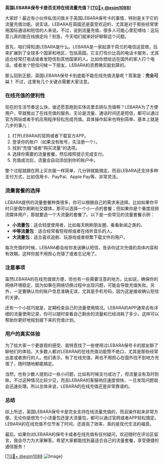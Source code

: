 **英国LEBARA保号卡是否支持在线流量充值？[[TG💪+ @esim1088](https://t.me/s/esim1088)]**

大家好！最近有小伙伴私信问我关于英国LEBARA保号卡的事情，特别是关于它的流量充值功能。说实话，LEBARA在英国还是蛮受欢迎的，尤其是对于那些经常使用国际通话和短信的人来说。不过，说到流量充值，很多人可能心里犯嘀咕：这玩意儿真的能在线搞定吗？别急，今天咱们就来好好聊聊这个问题。

首先，咱们得知道LEBARA是什么。LEBARA是一家起源于荷兰的电信运营商，后来扩展到了全球多个国家和地区，包括英国。它主打性价比高的电话卡服务，尤其适合经常打电话或者发短信到其他国家的人。比如你想给远在国外的家人打个电话，或者发个短信问候一下朋友，LEBARA的资费确实挺划算的。

那么回到正题，英国LEBARA保号卡到底能不能在线充值流量呢？答案是：**完全可以！** 不过，这里有几个关键点需要大家注意。

### 在线充值的便利性

现在的生活节奏这么快，谁还愿意跑到实体店里去排队充值啊？LEBARA为了方便用户，早就推出了在线充值的服务。无论是流量、通话时间还是短信，都可以通过官方网站或者手机应用程序轻松完成充值。具体操作起来也特别简单，基本上就是几步的事儿：

1. 打开LEBARA的官网或者下载官方APP。
2. 登录你的账户（如果没有账号，先注册一个）。
3. 找到“充值”或者“购买流量”的选项。
4. 选择你需要的流量套餐，然后按照提示完成支付。
5. 充值成功后，流量会自动添加到你的账户中。

整个过程就跟在网上买衣服一样简单，几分钟就能搞定。而且LEBARA还支持多种支付方式，比如信用卡、PayPal、Apple Pay等，非常灵活。

### 流量套餐的选择

LEBARA提供的流量套餐种类很多，你可以根据自己的需求来选择。比如如果你平时只是偶尔刷刷社交媒体，那可以选择一个小一点的套餐；但如果你是个重度视频流媒体用户，那就要选一个大流量的套餐了。以下是一些常见的流量套餐示例：

- **小流量包**：适合轻度使用者，比如每天刷刷朋友圈、看看新闻之类的。
- **中等流量包**：适合经常看短视频或者在线听音乐的人。
- **大流量包**：适合喜欢追剧、玩游戏或者频繁下载文件的用户。

每次充值的时候，LEBARA都会给你发送确认短信，告诉你这次充值的具体内容和有效期。这样你就不用担心充错了或者忘记用了。

### 注意事项

虽然LEBARA的在线充值很方便，但也有一些需要注意的地方。比如说，确保你的网络环境稳定，因为如果在网络切换过程中出现问题，可能会导致充值失败。另外，一定要确认你的账户信息准确无误，尤其是手机号码，因为这是接收确认短信的关键。

还有一个小技巧就是，定期检查自己的流量使用情况。LEBARA的APP通常会有详细的流量使用记录，你可以随时查看自己剩余的流量和已经消耗了多少。这样可以帮助你更好地规划接下来的充值计划。

### 用户的真实体验

为了给大家一个更直观的感受，我特意找了一些使用过LEBARA保号卡的朋友聊了聊他们的体验。大多数人都对LEBARA的在线充值功能赞不绝口，尤其是那些经常出差或者旅行的人。他们表示，有了在线充值，再也不用担心在国外找不到地方充值了，随时随地都能搞定。

当然，也有少数人提到过一些小问题，比如有时候支付成功了，但流量没有及时到账。不过这种情况比较少见，而且LEBARA的客服响应速度很快，一旦发现问题就会迅速处理。所以总体来说，LEBARA的在线充值还是非常靠谱的。

### 总结

综上所述，英国LEBARA保号卡是完全支持在线流量充值的，而且操作起来非常方便。无论你是想充个小流量包还是大流量包，都可以通过官网或者APP轻松搞定。LEBARA的在线充值不仅节省了时间，还提高了效率，真的是现代生活的福音。

最后，如果你对LEBARA的保号卡或者在线充值有任何疑问，欢迎随时在评论区留言，我会尽力为大家解答。希望大家都能找到最适合自己的流量套餐，享受便捷的通信服务！

[[TG💪+ @esim1088](https://t.me/s/esim1088) ![Image](https://i.postimg.cc/4NQfJmqS/Snipaste-2025-05-13-00-14-12.png)]